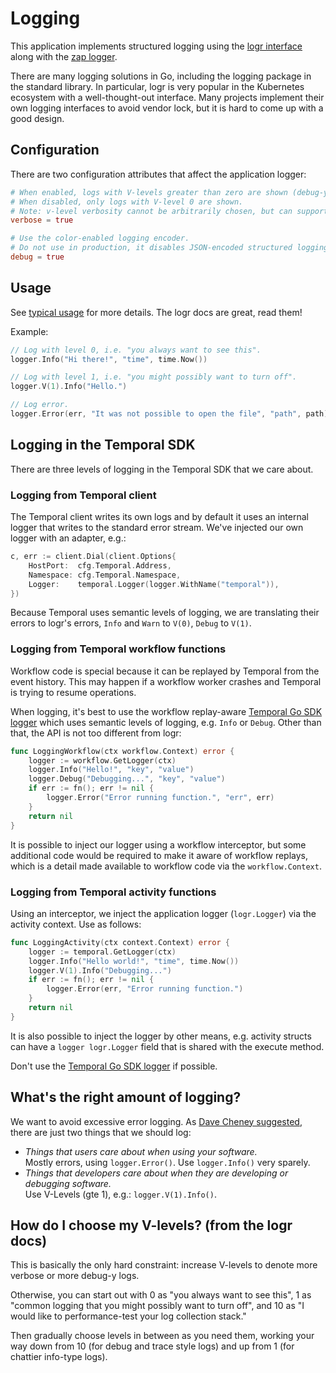 # Logging

This application implements structured logging using the [logr interface] along
with the [zap logger].

There are many logging solutions in Go, including the logging package in the
standard library. In particular, logr is very popular in the Kubernetes
ecosystem with a well-thought-out interface. Many projects implement their own
logging interfaces to avoid vendor lock, but it is hard to come up with a good
design.

## Configuration

There are two configuration attributes that affect the application logger:

```toml
# When enabled, logs with V-levels greater than zero are shown (debug-y logs).
# When disabled, only logs with V-level 0 are shown.
# Note: v-level verbosity cannot be arbitrarily chosen, but can supported later.
verbose = true

# Use the color-enabled logging encoder.
# Do not use in production, it disables JSON-encoded structured logging.
debug = true
```

## Usage

See [typical usage] for more details. The logr docs are great, read them!

Example:

```go
// Log with level 0, i.e. "you always want to see this".
logger.Info("Hi there!", "time", time.Now())

// Log with level 1, i.e. "you might possibly want to turn off".
logger.V(1).Info("Hello.")

// Log error.
logger.Error(err, "It was not possible to open the file", "path", path)
```

## Logging in the Temporal SDK

There are three levels of logging in the Temporal SDK that we care about.

### Logging from Temporal client

The Temporal client writes its own logs and by default it uses an internal
logger that writes to the standard error stream. We've injected our own logger
with an adapter, e.g.:

```go
c, err := client.Dial(client.Options{
	HostPort:  cfg.Temporal.Address,
	Namespace: cfg.Temporal.Namespace,
	Logger:    temporal.Logger(logger.WithName("temporal")),
})
```

Because Temporal uses semantic levels of logging, we are translating their
errors to logr's errors, `Info` and `Warn` to `V(0)`, `Debug` to `V(1)`.

### Logging from Temporal workflow functions

Workflow code is special because it can be replayed by Temporal from the event
history. This may happen if a workflow worker crashes and Temporal is trying to
resume operations.

When logging, it's best to use the workflow replay-aware [Temporal Go SDK
logger] which uses semantic levels of logging, e.g. `Info` or `Debug`. Other
than that, the API is not too different from logr:

```go
func LoggingWorkflow(ctx workflow.Context) error {
	logger := workflow.GetLogger(ctx)
	logger.Info("Hello!", "key", "value")
	logger.Debug("Debugging...", "key", "value")
	if err := fn(); err != nil {
		logger.Error("Error running function.", "err", err)
	}
	return nil
}
```

It is possible to inject our logger using a workflow interceptor, but some
additional code would be required to make it aware of workflow replays, which
is a detail made available to workflow code via the `workflow.Context`.

### Logging from Temporal activity functions

Using an interceptor, we inject the application logger (`logr.Logger`) via the
activity context. Use as follows:

```go
func LoggingActivity(ctx context.Context) error {
	logger := temporal.GetLogger(ctx)
	logger.Info("Hello world!", "time", time.Now())
	logger.V(1).Info("Debugging...")
	if err := fn(); err != nil {
		logger.Error(err, "Error running function.")
	}
	return nil
}
```

It is also possible to inject the logger by other means, e.g. activity structs
can have a `logger logr.Logger` field that is shared with the execute method.

Don't use the [Temporal Go SDK logger] if possible.

## What's the right amount of logging?

We want to avoid excessive error logging. As [Dave Cheney suggested], there are
just two things that we should log:

- _Things that users care about when using your software._\
  Mostly errors, using `logger.Error()`. Use `logger.Info()` very sparely.
- _Things that developers care about when they are developing or debugging
  software._\
  Use V-Levels (gte 1), e.g.: `logger.V(1).Info()`.

## How do I choose my V-levels? (from the logr docs)

This is basically the only hard constraint: increase V-levels to denote more
verbose or more debug-y logs.

Otherwise, you can start out with 0 as "you always want to see this", 1 as
"common logging that you might possibly want to turn off", and 10 as "I would
like to performance-test your log collection stack."

Then gradually choose levels in between as you need them, working your way down
from 10 (for debug and trace style logs) and up from 1 (for chattier info-type
logs).

[logr interface]: https://github.com/go-logr/logr
[zap logger]: https://github.com/uber-go/zap
[typical usage]: https://github.com/go-logr/logr#typical-usage
[temporal go sdk logger]: https://github.com/temporalio/sdk-go/blob/HEAD/log/logger.go
[dave cheney suggested]: https://dave.cheney.net/2015/11/05/lets-talk-about-logging
